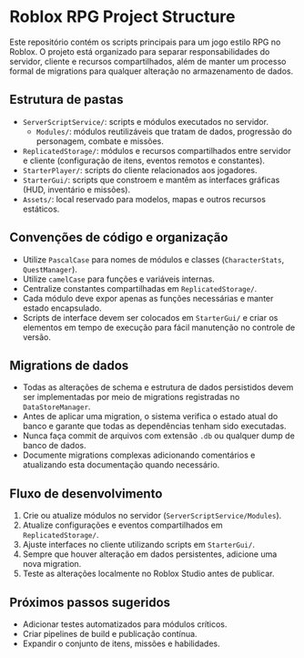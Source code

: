 # Roblox RPG Project Structure

Este repositório contém os scripts principais para um jogo estilo RPG no Roblox. O projeto está organizado para separar responsabilidades do servidor, cliente e recursos compartilhados, além de manter um processo formal de migrations para qualquer alteração no armazenamento de dados.

## Estrutura de pastas

- `ServerScriptService/`: scripts e módulos executados no servidor.
  - `Modules/`: módulos reutilizáveis que tratam de dados, progressão do personagem, combate e missões.
- `ReplicatedStorage/`: módulos e recursos compartilhados entre servidor e cliente (configuração de itens, eventos remotos e constantes).
- `StarterPlayer/`: scripts do cliente relacionados aos jogadores.
- `StarterGui/`: scripts que constroem e mantêm as interfaces gráficas (HUD, inventário e missões).
- `Assets/`: local reservado para modelos, mapas e outros recursos estáticos.

## Convenções de código e organização

- Utilize `PascalCase` para nomes de módulos e classes (`CharacterStats`, `QuestManager`).
- Utilize `camelCase` para funções e variáveis internas.
- Centralize constantes compartilhadas em `ReplicatedStorage/`.
- Cada módulo deve expor apenas as funções necessárias e manter estado encapsulado.
- Scripts de interface devem ser colocados em `StarterGui/` e criar os elementos em tempo de execução para fácil manutenção no controle de versão.

## Migrations de dados

- Todas as alterações de schema e estrutura de dados persistidos devem ser implementadas por meio de migrations registradas no `DataStoreManager`.
- Antes de aplicar uma migration, o sistema verifica o estado atual do banco e garante que todas as dependências tenham sido executadas.
- Nunca faça commit de arquivos com extensão `.db` ou qualquer dump de banco de dados.
- Documente migrations complexas adicionando comentários e atualizando esta documentação quando necessário.

## Fluxo de desenvolvimento

1. Crie ou atualize módulos no servidor (`ServerScriptService/Modules`).
2. Atualize configurações e eventos compartilhados em `ReplicatedStorage/`.
3. Ajuste interfaces no cliente utilizando scripts em `StarterGui/`.
4. Sempre que houver alteração em dados persistentes, adicione uma nova migration.
5. Teste as alterações localmente no Roblox Studio antes de publicar.

## Próximos passos sugeridos

- Adicionar testes automatizados para módulos críticos.
- Criar pipelines de build e publicação contínua.
- Expandir o conjunto de itens, missões e habilidades.

